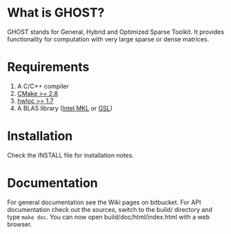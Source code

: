What is GHOST?
==============

GHOST stands for General, Hybrid and Optimized Sparse Toolkit. It provides
functionality for computation with very large sparse or dense matrices.

Requirements
============

1. A C/C++ compiler
1. [CMake >= 2.8](http://www.cmake.org)
1. [hwloc >= 1.7](http://www.open-mpi.org/projects/hwloc)
1. A BLAS library ([Intel MKL](http://software.intel.com/en-us/intel-mkl) or [GSL](http://www.gnu.org/software/gsl/))

Installation
============

Check the INSTALL file for installation notes.

Documentation
=============

For general documentation see the Wiki pages on bitbucket.
For API documentation check out the sources, switch to the build/ directory and type `make doc`.
You can now open build/doc/html/index.html with a web browser.
